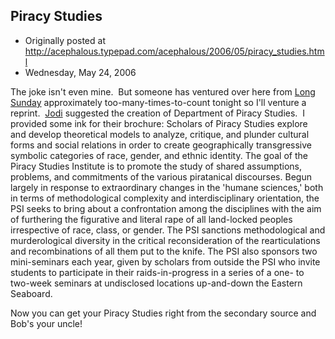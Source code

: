 ## Piracy Studies

 * Originally posted at http://acephalous.typepad.com/acephalous/2006/05/piracy_studies.html
 * Wednesday, May 24, 2006



The joke isn't even mine.  But someone has ventured over here from [Long Sunday](http://www.long-sunday.net/long\_sunday/2005/06/piracy\_studies.html) approximately too-many-times-to-count tonight so I'll venture a reprint.  [Jodi](http://jdeanicite.typepad.com/) suggested the creation of Department of Piracy Studies.  I provided some ink for their brochure:
Scholars of Piracy Studies explore and develop theoretical models to
analyze, critique, and plunder cultural forms and social relations in
order to create geographically transgressive symbolic categories of
race, gender, and ethnic identity. The goal of the Piracy Studies
Institute is to promote the study of shared assumptions, problems, and
commitments of the various piratanical discourses. Begun largely in
response to extraordinary changes in the 'humane sciences,' both in
terms of methodological complexity and interdisciplinary orientation,
the PSI seeks to bring about a confrontation among the disciplines with
the aim of furthering the figurative and literal rape of all
land-locked peoples irrespective of race, class, or gender. The PSI
sanctions methodological and murderological diversity in the critical
reconsideration of the rearticulations and recombinations of all them
put to the knife. The PSI also sponsors two mini-seminars each year,
given by scholars from outside the PSI who invite students to
participate in their raids-in-progress in a series of a one- to
two-week seminars at undisclosed locations up-and-down the Eastern
Seaboard.

Now you can get your Piracy Studies right from the secondary source and Bob's your uncle!

		
